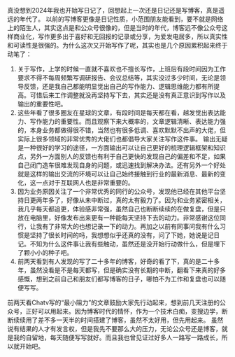 
真没想到2024年我也开始写日记了，回想起上一次还是日记还是写博客，真是遥远的年代了。
以前的写博客更像是日记性质，小范围朋友能看到，要不就是网络上的陌生人，其实这点是和公众号很像的，但是当时的年代，博客远不像公众号这样商业化，写作更多出于喜好和无回报的记录或分享，为爱发电居多，所以真实性和可读性是很强的。为什么这次又开始写作了呢，其实也是几个原因累积起来终于动笔了：
1. 关于写作，上学的时候一直就不喜欢也不擅长写作，上班后有段时间因为工作要求不得不每周频繁写调研报告、会议总结等，其实没过多少时间，无论是领导反馈，还是我自己都能明显觉出自己的写作能力、逻辑思维能力都有所提高。可惜后来工作调整就没再坚持写下去，其实还是没有真正意识到写作以及输出的重要性吧。
2. 这些年看了很多圈友在星球的文章，有段时间是每天都在看，越发觉出表达能力、写作能力的重要性。而且观察下来大概率的，文章逻辑清晰、表达能力强的，本身业务都做得很不错，当然也有很多低调、喜欢默默不出声的大佬，但实际上很多领域的非常优秀的大佬们也都倡导大家关注写作这件事。
    输出无疑是一种很好的学习的途径，一方面输出可以让自己更好的梳理逻辑框架和知识点，另外一方面别人的反馈也有利于自己更快的发现自己的偏差和不足，如果自己闭门造车很难发现自身的问题，或迅速找到解决办法。还有另外一个好处就是这样的输出交流的环境可以让自己始终接触到行业的最新消息、最新的变化，这一点对于互联网人也是非常重要的。
3. 因为业务原因关注了一个非常优秀的同行的公众号，发现他已经在其他平台坚持日更两年多了，好像从未中断过，真的太有毅力了。因为和业务紧密相关，我几乎每天都追更，体验感非常强，虽然自己也断断续续的在做复盘，但是只放在电脑里，好像发布出来更有一种能每天坚持下去的动力。非常感谢这位同行，让我有了非常大的也想记录一下的动力。再加之以前有同事问我有什么习惯是坚持了很长时间的吗，我想想似乎还真的没有，问了下她，她说是记日记。不知为什么这件事让我有些触动，虽然还是没开始行动做什么，但是埋下了颗小小的种子吧。
4. 前两天看到有人发现的写了二十多年的博客，好奇的看了下，真的是二十多年，虽然没看是不是每天都写，但是确实没有长期的中断，翻看下来真的好多感慨，想到之前自己和朋友们都写博客的日子，哪怕不为工作和复盘也可以随便写写。

前两天看Chatv写的“最小阻力”的文章鼓励大家先行动起来，想到前几天注册的公众号，正好可以用起来。因为博客时代的情怀，作为一个技术白痴，变搜边学，断断续续用了差不多一天半的时间搭建了博客，虽然不太好用，但先用起来。
虽然说有结果的人才有发言权，但是我先不要那么大的压力，无论公众号还是博客，就是我的自留地，每天随便写写就好。而且我也曾见证过好多人一路写一路成长，所以就开始吧。


